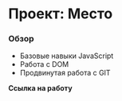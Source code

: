 # Проект: Место

### Обзор

* Базовые навыки JavaScript
* Работа с DOM
* Продвинутая работа с GIT

**Ссылка на работу**


